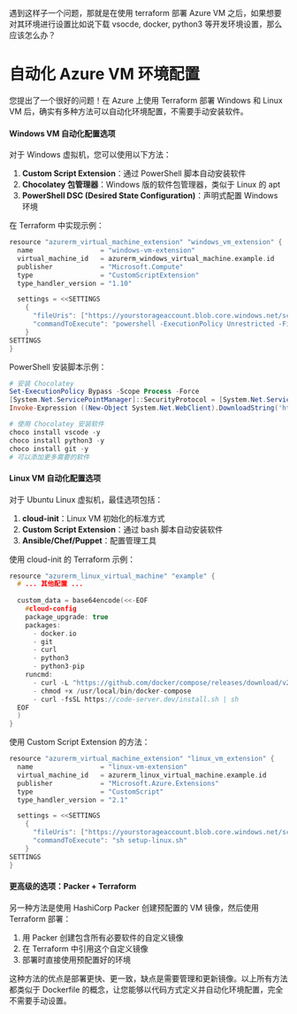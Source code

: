 遇到这样子一个问题，那就是在使用 terraform 部署 Azure VM 之后，如果想要对其环境进行设置比如说下载 vsocde, docker, python3 等开发环境设置，那么应该怎么办？

# 自动化 Azure VM 环境配置

您提出了一个很好的问题！在 Azure 上使用 Terraform 部署 Windows 和 Linux VM 后，确实有多种方法可以自动化环境配置，不需要手动安装软件。

#### Windows VM 自动化配置选项

对于 Windows 虚拟机，您可以使用以下方法：

1. **Custom Script Extension**：通过 PowerShell 脚本自动安装软件
2. **Chocolatey 包管理器**：Windows 版的软件包管理器，类似于 Linux 的 apt
3. **PowerShell DSC (Desired State Configuration)**：声明式配置 Windows 环境

在 Terraform 中实现示例：

```cpp
resource "azurerm_virtual_machine_extension" "windows_vm_extension" {
  name                 = "windows-vm-extension"
  virtual_machine_id   = azurerm_windows_virtual_machine.example.id
  publisher            = "Microsoft.Compute"
  type                 = "CustomScriptExtension"
  type_handler_version = "1.10"

  settings = <<SETTINGS
    {
      "fileUris": ["https://yourstorageaccount.blob.core.windows.net/scripts/setup-windows.ps1"],
      "commandToExecute": "powershell -ExecutionPolicy Unrestricted -File setup-windows.ps1"
    }
SETTINGS
}
```

PowerShell 安装脚本示例：

```powershell
# 安装 Chocolatey
Set-ExecutionPolicy Bypass -Scope Process -Force
[System.Net.ServicePointManager]::SecurityProtocol = [System.Net.ServicePointManager]::SecurityProtocol -bor 3072
Invoke-Expression ((New-Object System.Net.WebClient).DownloadString('https://chocolatey.org/install.ps1'))

# 使用 Chocolatey 安装软件
choco install vscode -y
choco install python3 -y
choco install git -y
# 可以添加更多需要的软件
```

#### Linux VM 自动化配置选项

对于 Ubuntu Linux 虚拟机，最佳选项包括：

1. **cloud-init**：Linux VM 初始化的标准方式
2. **Custom Script Extension**：通过 bash 脚本自动安装软件
3. **Ansible/Chef/Puppet**：配置管理工具

使用 cloud-init 的 Terraform 示例：

```cpp
resource "azurerm_linux_virtual_machine" "example" {
  # ... 其他配置 ...
  
  custom_data = base64encode(<<-EOF
    #cloud-config
    package_upgrade: true
    packages:
      - docker.io
      - git
      - curl
      - python3
      - python3-pip
    runcmd:
      - curl -L "https://github.com/docker/compose/releases/download/v2.19.0/docker-compose-$(uname -s)-$(uname -m)" -o /usr/local/bin/docker-compose
      - chmod +x /usr/local/bin/docker-compose
      - curl -fsSL https://code-server.dev/install.sh | sh
  EOF
  )
}
```

使用 Custom Script Extension 的方法：

```cpp
resource "azurerm_virtual_machine_extension" "linux_vm_extension" {
  name                 = "linux-vm-extension"
  virtual_machine_id   = azurerm_linux_virtual_machine.example.id
  publisher            = "Microsoft.Azure.Extensions"
  type                 = "CustomScript"
  type_handler_version = "2.1"

  settings = <<SETTINGS
    {
      "fileUris": ["https://yourstorageaccount.blob.core.windows.net/scripts/setup-linux.sh"],
      "commandToExecute": "sh setup-linux.sh"
    }
SETTINGS
}
```

#### 更高级的选项：Packer + Terraform

另一种方法是使用 HashiCorp Packer 创建预配置的 VM 镜像，然后使用 Terraform 部署：

1. 用 Packer 创建包含所有必要软件的自定义镜像
2. 在 Terraform 中引用这个自定义镜像
3. 部署时直接使用预配置好的环境

这种方法的优点是部署更快、更一致，缺点是需要管理和更新镜像。以上所有方法都类似于 Dockerfile 的概念，让您能够以代码方式定义并自动化环境配置，完全不需要手动设置。